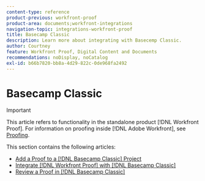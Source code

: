 ```yaml
---
content-type: reference
product-previous: workfront-proof
product-area: documents;workfront-integrations
navigation-topic: integrations-workfront-proof
title: Basecamp Classic
description: Learn more about integrating with Basecemp Classic.
author: Courtney
feature: Workfront Proof, Digital Content and Documents
recommendations: noDisplay, noCatalog
exl-id: b66b7820-bb8a-4d29-822c-0de968fa2492
---
```

# Basecamp Classic

>[!IMPORTANT]
>
>This article refers to functionality in the standalone product [!DNL Workfront Proof]. For information on proofing inside [!DNL Adobe Workfront], see [Proofing](../../../review-and-approve-work/proofing/proofing.md).

This section contains the following articles:

* [Add a Proof to a [!DNL Basecamp Classic] Project](../../../workfront-proof/wp-integrations/basecamp-classic/add-proof-basecamp-classic.md)
* [Integrate [!DNL Workfront Proof] with [!DNL Basecamp Classic]](../../../workfront-proof/wp-integrations/basecamp-classic/integrate-workfront-proof-basecamp-classic.md)
* [Review a Proof in [!DNL Basecamp Classic]](../../../workfront-proof/wp-integrations/basecamp-classic/review-proof-basecamp-classic.md)

